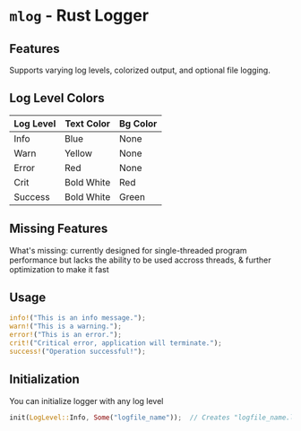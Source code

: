# `mlog` - Rust Logger

## Features

Supports varying log levels, colorized output, and optional file logging. 

  
## Log Level Colors
| Log Level |  Text Color  | Bg Color |
|-----------|--------------|----------|
| Info      | Blue         | None     |
| Warn      | Yellow       | None     |
| Error     | Red          | None     |
| Crit      | Bold White   | Red      |
| Success   | Bold White   | Green    |


## Missing Features
What's missing: currently designed for single-threaded program performance but lacks the ability to be used accross threads, & further optimization to make it fast


## Usage 

```rust
info!("This is an info message.");
warn!("This is a warning.");
error!("This is an error.");
crit!("Critical error, application will terminate.");
success!("Operation successful!");
````

## Initialization

You can initialize logger with any log level

```rust
init(LogLevel::Info, Some("logfile_name"));  // Creates "logfile_name.log"
````